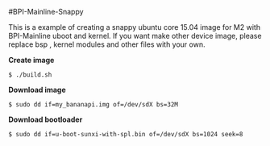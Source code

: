 #BPI-Mainline-Snappy

This is a example of creating a snappy ubuntu core 15.04 image for M2 with BPI-Mainline uboot and kernel. If you want  make other device image,  please replace bsp , kernel modules and other files with your own.

**Create image**

 `$ ./build.sh`

**Download image**

 `$ sudo dd if=my_bananapi.img of=/dev/sdX bs=32M`

**Download bootloader**

 `$ sudo dd if=u-boot-sunxi-with-spl.bin of=/dev/sdX bs=1024 seek=8`
